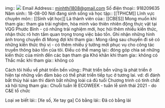 img:: ![](https://padlet-uploads.storage.googleapis.com/1876234206/0d776ddfbe4b56fc52fee52bf919b87e/ttgt_ne.jpg)
Email Address:: minhthi1808@gmail.com
Số điện thoại:: 918209635
Năm sinh:: 18-08-00
Nơi đang sinh sống và học tập:: [[TPHCM]]
Lĩnh vực chuyên môn:: [[Sinh vật học]]
Là thành viên của:: [[CBES]] 
Mong muốn khi tham gia:: tham gia trải nghiệm, hòa mình vào thiên nhiên động thực vật tại VQG Phước Bình  - có những trải nghiệm mới, học hỏi thêm nhiều kiến thức, nhận thức rõ hơn tầm quan trọng trong việc bảo tồn. Ghi nhận những hình ảnh trong chuyến đi
Mong đợi khi tham gia:: Mong rằng sau chuyến đi sẽ có những kiến thức thú vị - có thêm nhiều ý tưởng mới phục vụ cho công tác truyền thông bảo tồn của tôi.
Điều có thể mang lại:: đóng góp chia sẻ những kiến thức của mình đến các bạn tham gia
Khó khăn khi tham gia:: không có
Thắc mắc khi tham gia:: không có

Cách tôi hiểu về phát triển bền vững:: Phát triển bền vững là phát triển ở hiện tại những vẫn đảm bảo có thể phát triển tiếp tục ở tương lai. vd: đi đánh bắt thủy hải sản thì đánh bắt những loài cá đủ tuổi
Chương trình có tính chất xã hội từng tham gia:: Chuỗi tuần lễ ECOWEEK - tuần lễ sinh thái 2021 - do C&E tổ chức 

Loại xe biết lái:: [Xe số, Xe tay ga]
Có bằng lái:: Đã có bằng lái

 
